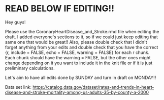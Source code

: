 # READ BELOW IF EDITING!!

Hey guys!

Please use the CoronaryHeartDisease_and_Stroke.rmd file when editing the draft. I added everyone's sections to it, so if we could just keep editing that same one that would be great!!
Also, please double check that I didn't forget anything from your edits and double check that you have the correct {r, include = FALSE, echo = FALSE, warning = FALSE} for each r chunk. Each chunk should have the warning = FALSE, but the other ones might change depending on it you want to include it in the knit file or if it is just preliminary calculations. 

Let's aim to have all edits done by SUNDAY and turn in draft on MONDAY!!

Data set link: https://catalog.data.gov/dataset/rates-and-trends-in-heart-disease-and-stroke-mortality-among-us-adults-35-by-county-a-2000
